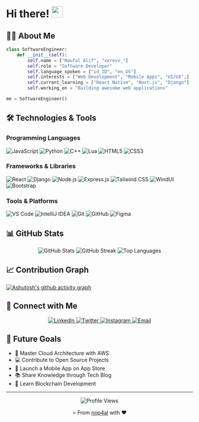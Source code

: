 # Hi there! <img src="https://media.giphy.com/media/hvRJCLFzcasrR4ia7z/giphy.gif" width="30px"/>

## 👨‍💻 About Me

```python
class SoftwareEngineer:
    def __init__(self):
        self.name = ["Naufal Alif", "xxrevv_"]
        self.role = "Software Developer"
        self.language_spoken = ["id_ID", "en_US"]
        self.interests = ["Web Development", "Mobile Apps", "UI/UX",]
        self.current_learning = ["React Native", "Next.js", "Django"]
        self.working_on = "Building awesome web applications"

me = SoftwareEngineer()
```

## 🛠️ Technologies & Tools

### Programming Languages
![JavaScript](https://img.shields.io/badge/JavaScript-F7DF1E?style=for-the-badge&logo=javascript&logoColor=black)
![Python](https://img.shields.io/badge/Python-3776AB?style=for-the-badge&logo=python&logoColor=white)
![C++](https://img.shields.io/badge/C++-00599C?style=for-the-badge&logo=c%2B%2B&logoColor=white)
![Lua](https://img.shields.io/badge/Lua-2C2D72?style=for-the-badge&logo=lua&logoColor=white)
![HTML5](https://img.shields.io/badge/HTML5-E34F26?style=for-the-badge&logo=html5&logoColor=white)
![CSS3](https://img.shields.io/badge/CSS3-1572B6?style=for-the-badge&logo=css3&logoColor=white)

### Frameworks & Libraries
![React](https://img.shields.io/badge/React-20232A?style=for-the-badge&logo=react&logoColor=61DAFB)
![Django](https://img.shields.io/badge/Django-092E20?style=for-the-badge&logo=django&logoColor=white)
![Node.js](https://img.shields.io/badge/Node.js-43853D?style=for-the-badge&logo=node.js&logoColor=white)
![Express.js](https://img.shields.io/badge/Express.js-404D59?style=for-the-badge)
![Tailwind CSS](https://img.shields.io/badge/Tailwind_CSS-38B2AC?style=for-the-badge&logo=tailwind-css&logoColor=white)
![WindUI](https://img.shields.io/badge/WindUI-00A0DC?style=for-the-badge)
![Bootstrap](https://img.shields.io/badge/Bootstrap-563D7C?style=for-the-badge&logo=bootstrap&logoColor=white)

### Tools & Platforms
![VS Code](https://img.shields.io/badge/VS_Code-007ACC?style=for-the-badge&logo=visual-studio-code&logoColor=white)
![IntelliJ IDEA](https://img.shields.io/badge/IntelliJ_IDEA-000000?style=for-the-badge&logo=intellij-idea&logoColor=white)
![Git](https://img.shields.io/badge/Git-F05032?style=for-the-badge&logo=git&logoColor=white)
![GitHub](https://img.shields.io/badge/GitHub-100000?style=for-the-badge&logo=github&logoColor=white)
![Figma](https://img.shields.io/badge/Figma-F24E1E?style=for-the-badge&logo=figma&logoColor=white)

## 📊 GitHub Stats

<div align="center">
  <img src="https://github-readme-stats.vercel.app/api?username=nop4al&show_icons=true&theme=tokyonight" alt="GitHub Stats" />
  <img src="https://github-readme-streak-stats.herokuapp.com/?user=nop4al&theme=tokyonight" alt="GitHub Streak" />
  <img src="https://github-readme-stats.vercel.app/api/top-langs/?username=nop4al&layout=compact&theme=tokyonight" alt="Top Languages" />
</div>

## 📈 Contribution Graph
[![Ashutosh's github activity graph](https://github-readme-activity-graph.vercel.app/graph?username=nop4al&theme=tokyo-night)](https://github.com/ashutosh00710/github-readme-activity-graph)


## 🤝 Connect with Me

<div align="center">
  <a href="https://www.linkedin.com/in/naufalalif/">
    <img src="https://img.shields.io/badge/LinkedIn-0077B5?style=for-the-badge&logo=linkedin&logoColor=white" alt="LinkedIn"/>
  </a>
  <a href="https://twitter.com/nop4al">
    <img src="https://img.shields.io/badge/Twitter-1DA1F2?style=for-the-badge&logo=twitter&logoColor=white" alt="Twitter"/>
  </a>
  <a href="https://instagram.com/palaliip">
    <img src="https://img.shields.io/badge/Instagram-E4405F?style=for-the-badge&logo=instagram&logoColor=white" alt="Instagram"/>
  </a>
  <a href="mailto:contact@nop4al.my.id">
    <img src="https://img.shields.io/badge/Email-D14836?style=for-the-badge&logo=gmail&logoColor=white" alt="Email"/>
  </a>
</div>

## 🎯 Future Goals
- 🚀 Master Cloud Architecture with AWS
- 💻 Contribute to Open Source Projects
- 📱 Launch a Mobile App on App Store
- 📚 Share Knowledge through Tech Blog
- 🌱 Learn Blockchain Development

---
<div align="center">
  <img src="https://komarev.com/ghpvc/?username=nop4al&style=flat-square&color=blue" alt="Profile Views"/>
  
  ⭐️ From [nop4al](https://github.com/nop4al) with ❤️
</div>
